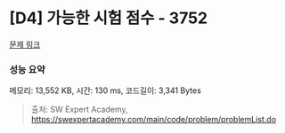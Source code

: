 # [D4] 가능한 시험 점수 - 3752 

[문제 링크](https://swexpertacademy.com/main/code/problem/problemDetail.do?contestProbId=AWHPkqBqAEsDFAUn) 

### 성능 요약

메모리: 13,552 KB, 시간: 130 ms, 코드길이: 3,341 Bytes



> 출처: SW Expert Academy, https://swexpertacademy.com/main/code/problem/problemList.do